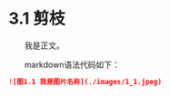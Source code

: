 # 3.1 剪枝

&emsp;&emsp;我是正文。

&emsp;&emsp;markdown语法代码如下：
```markdown
![图1.1 我是图片名称](./images/1_1.jpeg)

